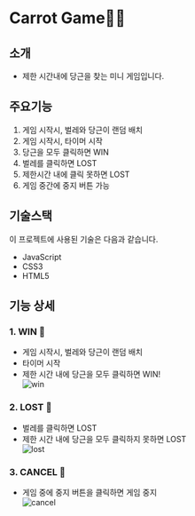 # Carrot Game🥕🐰

## 소개
- 제한 시간내에 당근을 찾는 미니 게임입니다.

## 주요기능
1. 게임 시작시, 벌레와 당근이 랜덤 배치
2. 게임 시작시, 타이머 시작
3. 당근을 모두 클릭하면 WIN
4. 벌레를 클릭하면 LOST
5. 제한시간 내에 클릭 못하면 LOST
6. 게임 중간에 중지 버튼 가능

## 기술스택
이 프로젝트에 사용된 기술은 다음과 같습니다.
- JavaScript
- CSS3
- HTML5

## 기능 상세
### 1. WIN 🎉
- 게임 시작시, 벌레와 당근이 랜덤 배치
- 타이머 시작
- 제한 시간 내에 당근을 모두 클릭하면 WIN!   
![win](https://user-images.githubusercontent.com/81962246/119826764-57128180-bf33-11eb-85e4-f3386f146ad4.gif)


### 2. LOST 💩
- 벌레를 클릭하면 LOST
- 제한 시간 내에 당근을 모두 클릭하지 못하면 LOST   
![lost](https://user-images.githubusercontent.com/81962246/119827716-6a721c80-bf34-11eb-866e-8f069221542e.gif)


### 3. CANCEL 🚧
- 게임 중에 중지 버튼을 클릭하면 게임 중지   
![cancel](https://user-images.githubusercontent.com/81962246/119827723-6c3be000-bf34-11eb-82a6-dfa7df80c08d.gif)


